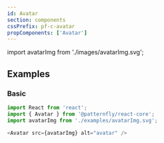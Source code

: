 ```yaml
---
id: Avatar
section: components
cssPrefix: pf-c-avatar
propComponents: ['Avatar']
---
```


import avatarImg from './images/avatarImg.svg';

## Examples
### Basic
```js
import React from 'react';
import { Avatar } from '@patternfly/react-core';
import avatarImg from './examples/avatarImg.svg';

<Avatar src={avatarImg} alt="avatar" />
```
